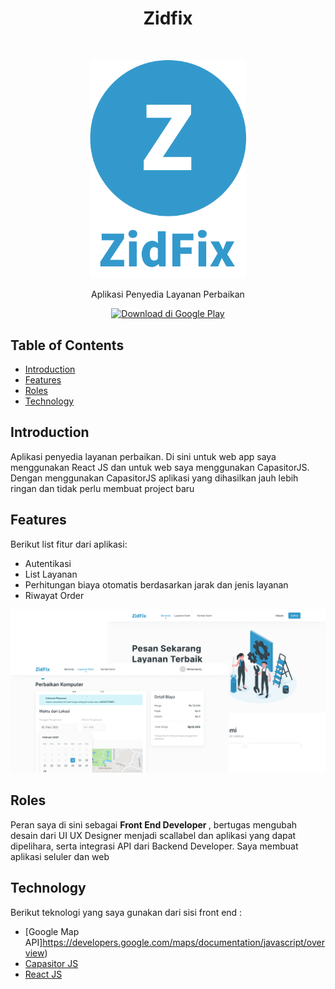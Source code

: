 <h1 align="center"> Zidfix </h1> <br>
<p align="center">
  <a>
    <img alt="GitPoint" title="GitPoint" src="https://github.com/DafaZakhulhaq27/portofolio_desc/blob/master/assets/zidfix_logo.png?raw=true" width="250">
  </a>
</p>

<p align="center">
  Aplikasi Penyedia Layanan Perbaikan
</p>

<p align="center">

  <a href="https://play.google.com/store/apps/details?id=zidfix.id">
    <img alt="Download di Google Play" title="Google Play" src="http://i.imgur.com/mtGRPuM.png" width="140">
  </a>
</p>

<!-- START doctoc generated TOC please keep comment here to allow auto update -->
<!-- DON'T EDIT THIS SECTION, INSTEAD RE-RUN doctoc TO UPDATE -->
## Table of Contents

- [Introduction](#introduction)
- [Features](#features)
- [Roles](#roles)
- [Technology](#technology)

<!-- END doctoc generated TOC please keep comment here to allow auto update -->

## Introduction

Aplikasi penyedia layanan perbaikan. Di sini untuk web app saya menggunakan React JS dan untuk web saya menggunakan CapasitorJS. Dengan menggunakan CapasitorJS aplikasi yang dihasilkan jauh lebih ringan dan tidak perlu membuat project baru

## Features

Berikut list fitur dari aplikasi:

* Autentikasi
* List Layanan
* Perhitungan biaya otomatis berdasarkan jarak dan jenis layanan
* Riwayat Order

<p align="center">
  <img src = "https://github.com/DafaZakhulhaq27/portofolio_desc/blob/master/assets/zidfix_ss.png?raw=true" width=700>
</p>

## Roles

Peran saya di sini sebagai <strong>Front End Developer </strong>, bertugas mengubah desain dari UI UX Designer menjadi scallabel dan aplikasi yang dapat dipelihara, serta integrasi API dari Backend Developer. Saya membuat aplikasi seluler dan web
## Technology
Berikut teknologi yang saya gunakan dari sisi front end :
- [Google Map API]https://developers.google.com/maps/documentation/javascript/overview)
- [Capasitor JS](https://capacitorjs.com/)
- [React JS](https://reactjs.org/)
